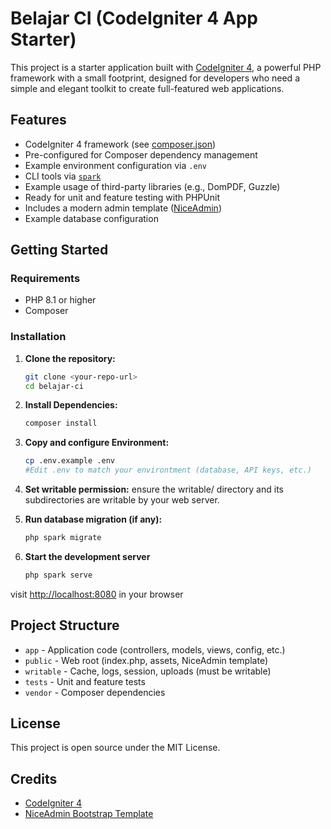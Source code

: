 # Belajar CI (CodeIgniter 4 App Starter)

This project is a starter application built with [CodeIgniter 4](https://codeigniter.com/), a powerful PHP framework with a small footprint, designed for developers who need a simple and elegant toolkit to create full-featured web applications.

## Features

- CodeIgniter 4 framework (see [composer.json](composer.json))
- Pre-configured for Composer dependency management
- Example environment configuration via `.env`
- CLI tools via [`spark`](spark)
- Example usage of third-party libraries (e.g., DomPDF, Guzzle)
- Ready for unit and feature testing with PHPUnit
- Includes a modern admin template ([NiceAdmin](public/NiceAdmin/))
- Example database configuration

## Getting Started

### Requirements

- PHP 8.1 or higher
- Composer

### Installation

1. **Clone the repository:**
   ```sh
   git clone <your-repo-url>
   cd belajar-ci

2. **Install Dependencies:**
    ```sh
    composer install

3. **Copy and configure Environment:**
    ```sh
    cp .env.example .env
    #Edit .env to match your environtment (database, API keys, etc.)

4. **Set writable permission:**
ensure the writable/ directory and its subdirectories are writable by your web server.

5. **Run database migration (if any):**
    ```sh
    php spark migrate

6. **Start the development server**
    ```sh 
    php spark serve
    
visit [http://localhost:8080](http://localhost:8080) in your browser

## Project Structure
- `app` - Application code (controllers, models, views, config, etc.)
- `public` - Web root (index.php, assets, NiceAdmin template)
- `writable` - Cache, logs, session, uploads (must be writable)
- `tests` - Unit and feature tests
- `vendor` - Composer dependencies

## License
This project is open source under the MIT License.

## Credits
- [CodeIgniter 4](https://codeigniter.com/)
- [NiceAdmin Bootstrap Template](public/NiceAdmin/)

